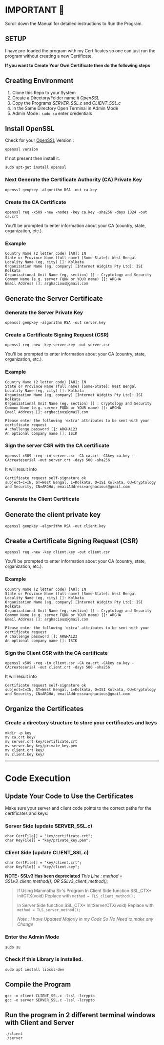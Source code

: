 # IMPORTANT :star2:
Scroll down the Manual for detailed instructions to Run the Program. 

## SETUP
I have pre-loaded the program with my Certificates so one can just run the program without creating a new Certificate.

**If you want to Create Your Own Certificate then do the following steps**

## Creating Environment
1. Clone this Repo to your System
2. Create a Directory/Folder name it *OpenSSL*
3. Copy the Programs *SERVER_SSL.c* and *CLIENT_SSL.c*
4. In the Same Directory Open Terminal in Admin Mode
5. Admin Mode : `sudo su` enter credentials

## Install OpenSSL
Check for your [OpenSSL](https://www.openssl.org/) Version : 
```
openssl version
```

If not present then install it.
```
sudo apt-get install openssl
```

### Next Generate the Certificate Authority (CA) Private Key
```
openssl genpkey -algorithm RSA -out ca.key
```

### Create the CA Certificate
```
openssl req -x509 -new -nodes -key ca.key -sha256 -days 1024 -out ca.crt
```
You'll be prompted to enter information about your CA (country, state, organization, etc.).

### Example
```
Country Name (2 letter code) [AU]: IN
State or Province Name (full name) [Some-State]: West Bengal
Locality Name (eg, city) []: Kolkata
Organization Name (eg, company) [Internet Widgits Pty Ltd]: ISI Kolkata
Organizational Unit Name (eg, section) [] : Cryptology and Security
Common Name (e.g. server FQDN or YOUR name) []: ARGHA
Email Address []: arghacious@gmail.com
```

## Generate the Server Certificate

### Generate the Server Private Key
```
openssl genpkey -algorithm RSA -out server.key
```

### Create a Certificate Signing Request (CSR)
```
openssl req -new -key server.key -out server.csr
```
You'll be prompted to enter information about your CA (country, state, organization, etc.).

### Example
```
Country Name (2 letter code) [AU]: IN
State or Province Name (full name) [Some-State]: West Bengal
Locality Name (eg, city) []: Kolkata
Organization Name (eg, company) [Internet Widgits Pty Ltd]: ISI Kolkata
Organizational Unit Name (eg, section) [] : Cryptology and Security
Common Name (e.g. server FQDN or YOUR name) []: ARGHA
Email Address []: arghacious@gmail.com
```
```
Please enter the following 'extra' attributes to be sent with your certificate request
A challenge password []: ARGHA123
An optional company name []: ISIK
```
### Sign the server CSR with the CA certificate
```
openssl x509 -req -in server.csr -CA ca.crt -CAkey ca.key -CAcreateserial -out server.crt -days 500 -sha256
```

It will result into
```
Certificate request self-signature ok
subject=C=IN, ST=West Bengal, L=Kolkata, O=ISI Kolkata, OU=Cryptology and Security, CN=ARGHA, emailAddress=arghacious@gmail.com
```

### Generate the Client Certificate

## Generate the client private key
```
openssl genpkey -algorithm RSA -out client.key
```

## Create a Certificate Signing Request (CSR)
```
openssl req -new -key client.key -out client.csr
```
You'll be prompted to enter information about your CA (country, state, organization, etc.).

### Example
```
Country Name (2 letter code) [AU]: IN
State or Province Name (full name) [Some-State]: West Bengal
Locality Name (eg, city) []: Kolkata
Organization Name (eg, company) [Internet Widgits Pty Ltd]: ISI Kolkata
Organizational Unit Name (eg, section) [] : Cryptology and Security
Common Name (e.g. server FQDN or YOUR name) []: ARGHA
Email Address []: arghacious@gmail.com
```
```
Please enter the following 'extra' attributes to be sent with your certificate request
A challenge password []: ARGHA123
An optional company name []: ISIK
```
### Sign the Client CSR with the CA certificate
```
openssl x509 -req -in client.csr -CA ca.crt -CAkey ca.key -CAcreateserial -out client.crt -days 500 -sha256
```

It will result into
```
Certificate request self-signature ok
subject=C=IN, ST=West Bengal, L=Kolkata, O=ISI Kolkata, OU=Cryptology and Security, CN=ARGHA, emailAddress=arghacious@gmail.com
```

## Organize the Certificates

### Create a directory structure to store your certificates and keys
```
mkdir -p key
mv ca.crt key/
mv server.crt key/certificate.crt
mv server.key key/private_key.pem
mv client.crt key/
mv client.key key/
```
---

# Code Execution

## Update Your Code to Use the Certificates
Make sure your server and client code points to the correct paths for the certificates and keys:

### Server Side (update SERVER_SSL.c)
```
char CertFile[] = "key/certificate.crt";
char KeyFile[] = "key/private_key.pem";
```

### Client Side (update CLIENT_SSL.c)
```
char CertFile[] = "key/client.crt";
char KeyFile[] = "key/client.key";
```

**NOTE : SSLv3 Has been depreciated** 
*This Line :  method = SSLv3_client_method(); OR SSLv3_client_method();*

> If Using Manmatha Sir's Program 
> In Client Side function SSL_CTX* InitCTX(void) Replace with 
> `method = TLS_client_method();`
>
> In Server Side function SSL_CTX* InitServerCTX(void) Replace with 
> `method = TLS_server_method();`
>
> *Note : I have Updated Majorly in my Code So No Need to make any Change*

### Enter the Admin Mode
```
sudo su
```

### Check if this Library is installed.
```
sudo apt install libssl-dev
```

## Compile the Program 
```
gcc -o client CLIENT_SSL.c -lssl -lcrypto
gcc -o server SERVER_SSL.c -lssl -lcrypto
```

## Run the program in 2 different terminal windows with Client and Server
```
./client
./server
```
